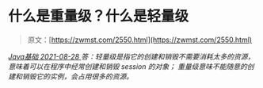 <!--yml
category: 未分类
date: 0001-01-01 00:00:00
--->

# 什么是重量级？什么是轻量级

> 原文：[https://zwmst.com/2550.html](https://zwmst.com/2550.html)

   [ *Java基础* ](https://zwmst.com/java%e5%9f%ba%e7%a1%80)*[ <time datetime="2021-08-28T17:54:49+08:00"> 2021-08-28 </time> ](https://zwmst.com/2550.html)  答：轻量级是指它的创建和销毁不需要消耗太多的资源，意味着可以在程序中经常创建和销毁 session 的对象；
重量级意味不能随意的创建和销毁它的实例，会占用很多的资源。*